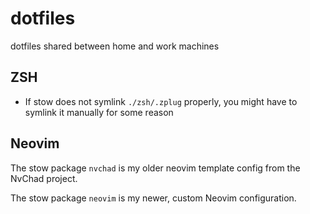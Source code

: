 # dotfiles

dotfiles shared between home and work machines

## ZSH

- If stow does not symlink `./zsh/.zplug` properly, you might have to symlink it manually for some reason

## Neovim

The stow package `nvchad` is my older neovim template config from the NvChad project.

The stow package `neovim` is my newer, custom Neovim configuration.
